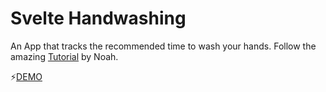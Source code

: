 # Svelte Handwashing
An App that tracks the recommended time to wash your hands. Follow the amazing [Tutorial](https://youtu.be/ujbE0mzX-CU) by Noah.<br>

⚡[DEMO](https://michaelbrunn3r.github.io/tut-svelte-handwashing/)
